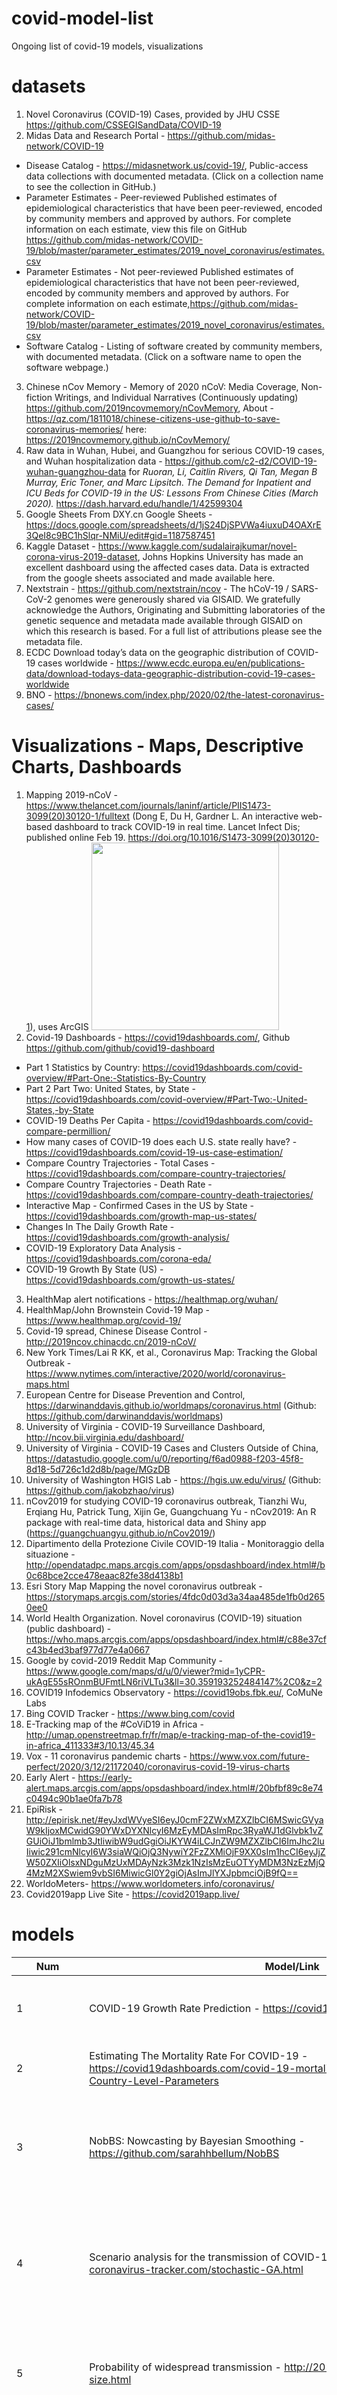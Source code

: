 # covid-model-list
Ongoing list of covid-19 models, visualizations

# datasets
1. Novel Coronavirus (COVID-19) Cases, provided by JHU CSSE  https://github.com/CSSEGISandData/COVID-19
2. Midas Data and Research Portal - https://github.com/midas-network/COVID-19
- Disease Catalog - https://midasnetwork.us/covid-19/, Public-access data collections with documented metadata. (Click on a collection name to see the collection in GitHub.)
- Parameter Estimates - Peer-reviewed Published estimates of epidemiological characteristics that have been peer-reviewed, encoded by community members and approved by authors. For complete information on each estimate, view this file on GitHub https://github.com/midas-network/COVID-19/blob/master/parameter_estimates/2019_novel_coronavirus/estimates.csv
- Parameter Estimates - Not peer-reviewed Published estimates of epidemiological characteristics that have not been peer-reviewed, encoded by community members and approved by authors. For complete information on each estimate,https://github.com/midas-network/COVID-19/blob/master/parameter_estimates/2019_novel_coronavirus/estimates.csv
- Software Catalog - Listing of software created by community members, with documented metadata. (Click on a software name to open the software webpage.)
3. Chinese nCov Memory -  Memory of 2020 nCoV: Media Coverage, Non-fiction Writings, and Individual Narratives (Continuously updating) https://github.com/2019ncovmemory/nCovMemory, About - https://qz.com/1811018/chinese-citizens-use-github-to-save-coronavirus-memories/ here: https://2019ncovmemory.github.io/nCovMemory/
4. Raw data in Wuhan, Hubei, and Guangzhou for serious COVID-19 cases, and Wuhan hospitalization data - https://github.com/c2-d2/COVID-19-wuhan-guangzhou-data for *Ruoran, Li, Caitlin Rivers, Qi Tan, Megan B Murray, Eric Toner, and Marc Lipsitch. The Demand for Inpatient and ICU Beds for COVID-19 in the US: Lessons From Chinese Cities (March 2020).* https://dash.harvard.edu/handle/1/42599304
5. Google Sheets From DXY.cn Google Sheets - https://docs.google.com/spreadsheets/d/1jS24DjSPVWa4iuxuD4OAXrE3QeI8c9BC1hSlqr-NMiU/edit#gid=1187587451
6. Kaggle Dataset - https://www.kaggle.com/sudalairajkumar/novel-corona-virus-2019-dataset, Johns Hopkins University has made an excellent dashboard using the affected cases data. Data is extracted from the google sheets associated and made available here.
7. Nextstrain - https://github.com/nextstrain/ncov - The hCoV-19 / SARS-CoV-2 genomes were generously shared via GISAID. We gratefully acknowledge the Authors, Originating and Submitting laboratories of the genetic sequence and metadata made available through GISAID on which this research is based. For a full list of attributions please see the metadata file.
8. ECDC Download today’s data on the geographic distribution of COVID-19 cases worldwide - https://www.ecdc.europa.eu/en/publications-data/download-todays-data-geographic-distribution-covid-19-cases-worldwide
9. BNO - https://bnonews.com/index.php/2020/02/the-latest-coronavirus-cases/



# Visualizations - Maps, Descriptive Charts, Dashboards
1. Mapping 2019-nCoV - https://www.thelancet.com/journals/laninf/article/PIIS1473-3099(20)30120-1/fulltext (Dong E, Du H, Gardner L. An interactive web-based dashboard to track COVID-19 in real time. Lancet Infect Dis; published online Feb 19. https://doi.org/10.1016/S1473-3099(20)30120-1), uses ArcGIS
<img src='mapping_03202020.png' width=300></img>
2.  Covid-19 Dashboards - https://covid19dashboards.com/, Github https://github.com/github/covid19-dashboard
- Part 1 Statistics by Country: https://covid19dashboards.com/covid-overview/#Part-One:-Statistics-By-Country
- Part 2 Part Two: United States, by State - https://covid19dashboards.com/covid-overview/#Part-Two:-United-States,-by-State
- COVID-19 Deaths Per Capita - https://covid19dashboards.com/covid-compare-permillion/
- How many cases of COVID-19 does each U.S. state really have? - https://covid19dashboards.com/covid-19-us-case-estimation/
- Compare Country Trajectories - Total Cases - https://covid19dashboards.com/compare-country-trajectories/
- Compare Country Trajectories - Death Rate - https://covid19dashboards.com/compare-country-death-trajectories/
- Interactive Map - Confirmed Cases in the US by State - https://covid19dashboards.com/growth-map-us-states/
- Changes In The Daily Growth Rate - https://covid19dashboards.com/growth-analysis/
- COVID-19 Exploratory Data Analysis - https://covid19dashboards.com/corona-eda/
- COVID-19 Growth By State (US) - https://covid19dashboards.com/growth-us-states/
3. HealthMap alert notifications - https://healthmap.org/wuhan/
4. HealthMap/John Brownstein Covid-19 Map - https://www.healthmap.org/covid-19/
5. Covid-19 spread, Chinese Disease Control - http://2019ncov.chinacdc.cn/2019-nCoV/
6. New York Times/Lai R KK, et al., Coronavirus Map: Tracking the Global Outbreak - https://www.nytimes.com/interactive/2020/world/coronavirus-maps.html
7. European Centre for Disease Prevention and Control, https://darwinanddavis.github.io/worldmaps/coronavirus.html (Github: https://github.com/darwinanddavis/worldmaps)
8. University of Virginia - COVID-19 Surveillance Dashboard, http://ncov.bii.virginia.edu/dashboard/
9. University of Virginia  - COVID-19 Cases and Clusters Outside of China, https://datastudio.google.com/u/0/reporting/f6ad0988-f203-45f8-8d18-5d726c1d2d8b/page/MGzDB
10. University of Washington HGIS Lab - https://hgis.uw.edu/virus/ (Github: https://github.com/jakobzhao/virus)
11. nCov2019 for studying COVID-19 coronavirus outbreak, Tianzhi Wu, Erqiang Hu, Patrick Tung, Xijin Ge, Guangchuang Yu - nCov2019: An R package with real-time data, historical data and Shiny app (https://guangchuangyu.github.io/nCov2019/)
12. Dipartimento della Protezione Civile COVID-19 Italia - Monitoraggio della situazione - http://opendatadpc.maps.arcgis.com/apps/opsdashboard/index.html#/b0c68bce2cce478eaac82fe38d4138b1
13. Esri Story Map Mapping the novel coronavirus outbreak - https://storymaps.arcgis.com/stories/4fdc0d03d3a34aa485de1fb0d2650ee0
14. World Health Organization. Novel coronavirus (COVID-19) situation (public dashboard) - https://who.maps.arcgis.com/apps/opsdashboard/index.html#/c88e37cfc43b4ed3baf977d77e4a0667
15. Google by covid-2019 Reddit Map Community - https://www.google.com/maps/d/u/0/viewer?mid=1yCPR-ukAgE55sROnmBUFmtLN6riVLTu3&ll=30.359193252484147%2C0&z=2
16. COVID19 Infodemics Observatory - https://covid19obs.fbk.eu/, CoMuNe Labs
17. Bing COVID Tracker - https://www.bing.com/covid
18. E-Tracking map of the #CoViD19 in Africa - http://umap.openstreetmap.fr/fr/map/e-tracking-map-of-the-covid19-in-africa_411333#3/10.13/45.34
19. Vox - 11 coronavirus pandemic charts - https://www.vox.com/future-perfect/2020/3/12/21172040/coronavirus-covid-19-virus-charts
20. Early Alert - https://early-alert.maps.arcgis.com/apps/opsdashboard/index.html#/20bfbf89c8e74c0494c90b1ae0fa7b78
21. EpiRisk -  http://epirisk.net/#eyJxdWVyeSI6eyJ0cmF2ZWxMZXZlbCI6MSwicGVyaW9kIjoxMCwidG90YWxDYXNlcyI6MzEyMDAsImRpc3RyaWJ1dGlvbk1vZGUiOiJ1bmlmb3JtIiwibW9udGgiOiJKYW4iLCJnZW9MZXZlbCI6ImJhc2luIiwic291cmNlcyI6W3siaWQiOjQ3NywiY2FzZXMiOjF9XX0sIm1hcCI6eyJjZW50ZXIiOlsxNDguMzUxMDAyNzk3Mzk1NzIsMzEuOTYyMDM3NzEzMjQ4MzM2XSwiem9vbSI6MiwicGl0Y2giOjAsImJlYXJpbmciOjB9fQ==
22. WorldoMeters- https://www.worldometers.info/coronavirus/
23. Covid2019app Live Site - https://covid2019app.live/


# models

| Num  | Model/Link             | Description                           | Authors     |
| --- | ------------------------|---------------------------------------| ------------| 
|  1 | COVID-19 Growth Rate Prediction - https://covid19dashboards.com/growth-bayes/   | We assume a negative binomial likelihood as we are dealing with count data. A Poisson could also be used but the negative binomial allows us to also model the variance separately to give more flexibility. | Thomas Wiecki, @HamelHusain
|  2 | Estimating The Mortality Rate For COVID-19 - https://covid19dashboards.com/covid-19-mortality-estimation/#Interpretation-of-Country-Level-Parameters  | Using Country-Level Covariates To Correct For Testing & Reporting Biases And Estimate a True Mortality Rate. (Github model: https://github.com/jwrichar/COVID19-mortality) | @HamelHusain, @jwrichar
|  3 | NobBS: Nowcasting by Bayesian Smoothing - https://github.com/sarahhbellum/NobBS  | NobBS is Bayesian approach to estimate the number of occurred-but-not-yet-reported cases from incomplete, time-stamped reporting data for disease outbreaks. NobBS learns the reporting delay distribution and the time evolution of the epidemic curve to produce smoothed nowcasts in both stable and time-varying case reporting settings. | sarahhbellum
|  4 | Scenario analysis for the transmission of COVID-19 in Georgia - http://2019-coronavirus-tracker.com/stochastic-GA.html  | The epidemiology of COVID-19 in the United States is poorly understood. To better understand the potential range of epidemic outcomes in the state of Georgia, we developed a model based on data from Hubei Province, China calibrated to regionally specific conditions in Georgia and observations of the number of reported cases in Georgia in early March. Github - https://github.com/CEIDatUGA/ncov-wuhan-stochastic-model | The Center for the Ecology of Infectious Diseases (CEID) at the University of Georgia
|  5 | Probability of widespread transmission - http://2019-coronavirus-tracker.com/final-size.html | http://2019-coronavirus-tracker.com/final-size.html; Github (private) - https://github.com/CEIDatUGA/ncov-coupled-outbreaks | The Center for the Ecology of Infectious Diseases (CEID) at the University of Georgia
|  6 | Spatial Spread of 2019 novel coronavirus in China - http://2019-coronavirus-tracker.com/spatial-china.html  | We developed a gravity-based model to better understand the risk of spatial spread of the 2019-nCov at the prefecture level in China, and to determine the efficacy of quarantines imposed in Wuhan and other prefectures. Github (private) - https://github.com/CEIDatUGA/CoronavirusSpatial | The Center for the Ecology of Infectious Diseases (CEID) at the University of Georgia
|  7 | Effect of early intervention on outbreak size of COVID-19 in China - http://2019-coronavirus-tracker.com/early-intervention.html  | The epidemic of COVID-19 reached different areas of China at different times. This means that different locations were at different phases of outbreak at the time of the Wuhan lockdown (23 January) and other provincial and national actions. This provides what is sometimes called a “natural experiment” becuase it is as if replicate epidemics had been induced and then intervened on at different times. By looking at the effect of timing on outbreak size, we can draw conclusions about the effect of delaying intervention, which may be informative to other countries that are considering taking action. Github - https://github.com/CEIDatUGA/ncov-early-intervention | The Center for the Ecology of Infectious Diseases (CEID) at the University of Georgia
|  8 | Effect of mass testing - http://2019-coronavirus-tracker.com/mass_testing.html | A symptom-based mass screening and testing intervention (MSTI) can identify a large fraction of infected individuals during an infectious disease outbreak. China is currently using this strategy for the COVID-19 outbreak. However, MSTI might lead to increased transmission if not properly implemented. We investigate under which conditions MSTI is beneficial. Github (private) - https://github.com/CEIDatUGA/CoV_MassTesting | The Center for the Ecology of Infectious Diseases (CEID) at the University of Georgia
|  9 | Epidemic Data Curves, Maps - http://2019-coronavirus-tracker.com/data.html  | Github (private) - https://github.com/CEIDatUGA/ncov-data-summary | The Center for the Ecology of Infectious Diseases (CEID) at the University of Georgia
|  10 | Nowcasting the current size of the COVID-19 outbreak in the United States - http://2019-coronavirus-tracker.com/nowcast.html | At any given time, most COVID-19 cases are circulating in the community and not known to us. We wish to estimate the total current size of the COVID-19 outbreak (the total number of unnotified individuals currently infected with SARS-CoV2). Github (private) https://github.com/CEIDatUGA/ncov-nowcast, Global and US Parameters http://2019-coronavirus-tracker.com/parameters | The Center for the Ecology of Infectious Diseases (CEID) at the University of Georgia
|  11 | Speed of Spread of COVID-19 - http://2019-coronavirus-tracker.com/speed-of-spread.html By US State and Global  | Epidemics of COVID-19 are occuring at different times across the United States so it is important to compare the spread of an epidemic in a given state with the appropriate stage in other countries. The following figures show the cumulative number of cases in a state by number of days since the 100th case, number of days since the 1st case, and by calendar date, respectively. Github (private) https://github.com/CEIDatUGA/ncov-data-summary | The Center for the Ecology of Infectious Diseases (CEID) at the University of Georgia
|  12 | COVID-19 in Context - http://2019-coronavirus-tracker.com/context.html  | How does the 2019 novel coronavirus disease (COVID-19) epidemic compare in severity to other recent disease outbreaks? We gathered data from existing studies to put COVID-19 into context. Github (private) https://github.com/CEIDatUGA/ncov-context | The Center for the Ecology of Infectious Diseases (CEID) at the University of Georgia
|  13 | Estimating $R_0$ and other parameters for the 2019-nCov epidemic | The epidemiology of the global 2019-nCov is poorly understood. Identifying the key processes that shape transmission and estimating the relevant model parameters is therefore an important task. This document presents arguments and analysis to support the estimation of a number of key quantities - Epidemic curve, Basic reproduction number ($R_0$), Case detection rate (q), Incubation period ($\frac{1}{/sigma}$), Lag between symptom onset and isolation, Transmissibility ($\beta$), Additional parameters; Notebook HTML - http://2019-coronavirus-tracker.com/parameters-supplement.html | The Center for the Ecology of Infectious Diseases (CEID) at the University of Georgia
|  14 | Estimation of the effective reproduction number of COVID-19 outside China - http://2019-coronavirus-tracker.com/reff-outside.html | What is the average $R_{eff}$ outside of China? | The Center for the Ecology of Infectious Diseases (CEID) at the University of Georgia
|  15 | COVID-19 Growth Rate Prediction - http://2019-coronavirus-tracker.com/stochastic.html | We developed a stochastic model to better understand the transmission of 2019-nCov in Hubei (primarily Wuhan). The model includes several features of the Wuhan outbreak that are absent from most compartmental models that otherwise confound the interpretation of data, including time-varying rates of case detection, patient isolation, and case notification. Github - https://github.com/CEIDatUGA/ncov-wuhan-stochastic-model, HTML http://2019-coronavirus-tracker.com/stochastic-model.html | The Center for the Ecology of Infectious Diseases (CEID) at the University of Georgia
|  16 | Extended state-space SIR epidemiological models - https://github.com/lilywang1988/eSIR  | R package eSIR: extended state-space SIR epidemiological models. The standard SIR model has three components: susceptible, infected, and removed (including the recovery and dead). In the following sections, we will introduce the other extended state-space SIR models and their implementation in the package. The results provided below are based on relatively short chains. | @lilywang1988
|  17 | JSON time-series of coronavirus cases (confirmed, deaths and recovered) per country - updated daily - https://github.com/pomber/covid19 | Transforms the data from CSSEGISandData/COVID-19 into a json file. Available at https://pomber.github.io/covid19/timeseries.json. Updated three times a day using GitHub Actions. | @pomber
|  18 | Genomic epidemiology of novel coronavirus - https://nextstrain.org/ncov?c=country  | Showing 838 of 838 genomes sampled between Dec 2019 and Mar 2020 | the NextStrain Team | nextstrain
|  19 | Phylodynamic Analysis - http://virological.org/  | Novel 2019 coronavirus category| virological
|  20 | Genomic epidemiology of hCoV-19 - https://www.gisaid.org/epiflu-applications/next-hcov-19-app/ | Showing 838 of 838 genomes sampled between Dec 2019 and Mar 2020.| GISAID
|  21 | Don’t “Flatten the Curve,” squash it!, with simulations Modeling COVID-19 Spread vs Healthcare Capacity - https://alhill.shinyapps.io/COVID19seir/?fbclid=IwAR2aXJT79M2AmZxMdy8jsiEuSC4i7ijU8Av6oB4dmlZIeJ2VQgL7Tt3QGxA | The graph shows the expected numbers of individuals over time who are infected, recovered, susceptible, or dead over time. Infected individuals first pass through an exposed/incubation phase where they are asymptomatic and not infectious, and then move into a symptomatic and infections stage classified by the clinical status of infection (mild, severe, or critical).  | Alison Hill, Joscha Bach
|  22 | Impact of non-pharmaceutical interventions (NPIs) to reduce COVID19 mortality and healthcare demand - https://www.imperial.ac.uk/media/imperial-college/medicine/sph/ide/gida-fellowships/Imperial-College-COVID19-NPI-modelling-16-03-2020.pdf | Here we present the results of epidemiological modelling which has informed policymaking in the UK and other countries in recent weeks. | Imperial College COVID-19 Response Team, Neil M Ferguson et al.
|  23 | *Li, Ruiyun, et al. "Substantial undocumented infection facilitates the rapid dissemination of novel coronavirus (SARS-CoV2)." Science (2020)* https://science.sciencemag.org/content/early/2020/03/13/science.abb3221  | Here we use observations of reported infection within China, in conjunction with mobility data, a networked dynamic metapopulation model and Bayesian inference, to infer critical epidemiological characteristics associated with SARS-CoV2, including the fraction of undocumented infections and their contagiousness. | Li, Ruiyun, et al
|  24 | *Chan, Jasper Fuk-Woo, et al. "A familial cluster of pneumonia associated with the 2019 novel coronavirus indicating person-to-person transmission: a study of a family cluster." The Lancet 395.10223 (2020): 514-523.* https://www.thelancet.com/journals/lancet/article/PIIS0140-6736(20)30154-9/fulltext?fbclid=IwAR1YTPBtlNUrZRvcE9sSBnOzJTOUR8sVK4nc54le5k4xXF3_WvjSuKW5BBU  | In this study, we report the epidemiological, clinical, laboratory, radiological, and microbiological findings of five patients in a family cluster who presented with unexplained pneumonia after returning to Shenzhen, Guangdong province, China, after a visit to Wuhan, and an additional family member who did not travel to Wuhan. | Chan, et al.
|  25 | *Wu, Peng, et al. "Real-time tentative assessment of the epidemiological characteristics of novel coronavirus infections in Wuhan, China, as at 22 January 2020." Eurosurveillance 25.3 (2020).* https://www.ncbi.nlm.nih.gov/pmc/articles/PMC6988272/#!po=31.2500  | Information on reported cases strongly indicates human 
to human spread, and the most recent information is increasingly indicative of sustained human to human transmission. | Wu, et al. 
|  26 | Preliminary risk analysis of 2019 novel coronavirus spread within and beyond China 25 January 2020 - https://www.worldpop.org/events/china  | We used de-identified and aggregated domestic population movement data from
2013 to 2015, derived from Baidu Location Based Services (LBS), and international air travel data in 2018, obtained from the International Air Transport Association (IATA), to explore patterns of mobility of travellers from Wuhan to
other cities in China, and inform the risk of 2019 nCoV spreading across and beyond the country during the Lunar New Year migration. | Shengjie Lai, et al.
|  27 | R library (coronavirus) - https://ramikrispin.github.io/coronavirus/  | Github repo is here https://github.com/RamiKrispin/coronavirus | @RamiKrispin
|  28 | Innophore - protein modeling https://innophore.com/2019-ncov/  | Validating the protease sequence | Innophore
|  29 | Wuhan coronavirus 2019-nCoV protease homology model - https://3dprint.nih.gov/discover/3DPX-012867| | Homolgy model by Phyre2 of the Wuhan coronavirus 2019-nCoV protease.  Published by Innophore: https://innophore.com/2019-ncov From a PDB file in the PyMol session linked in that article.| NIH 
|  1 | COVID-19 Growth Rate Prediction - https://covid19dashboards.com/growth-bayes/   | XYZ |
|  1 | COVID-19 Growth Rate Prediction - https://covid19dashboards.com/growth-bayes/   | XYZ |
|  1 | COVID-19 Growth Rate Prediction - https://covid19dashboards.com/growth-bayes/   | XYZ |
|  1 | COVID-19 Growth Rate Prediction - https://covid19dashboards.com/growth-bayes/   | XYZ |
|  1 | COVID-19 Growth Rate Prediction - https://covid19dashboards.com/growth-bayes/   | XYZ |
|  1 | COVID-19 Growth Rate Prediction - https://covid19dashboards.com/growth-bayes/   | XYZ |
|  1 | COVID-19 Growth Rate Prediction - https://covid19dashboards.com/growth-bayes/   | XYZ |


#Channels and Social Media
1. Covid-2019 Reddit Map Community - https://www.reddit.com/r/CovidMapping/


